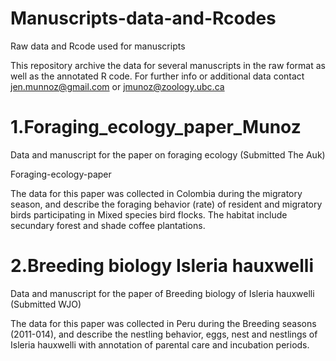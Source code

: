 # Manuscripts-data-and-Rcodes
Raw data and Rcode used for manuscripts 

This repository archive the data for several manuscripts in the raw format as well as the annotated R code. For further info or additional data contact jen.munnoz@gmail.com or jmunoz@zoology.ubc.ca

# 1.Foraging_ecology_paper_Munoz
Data and manuscript for the paper on foraging ecology (Submitted The Auk)

Foraging-ecology-paper

The data for this paper was collected in Colombia during the migratory season, and describe the foraging behavior (rate) 
of resident and migratory birds participating in Mixed species bird flocks. The habitat include secundary forest and shade 
coffee plantations.

# 2.Breeding biology Isleria hauxwelli
Data and manuscript for the paper of Breeding biology of Isleria hauxwelli (Submitted WJO)


The data for this paper was collected in Peru during the Breeding seasons (2011-014), and describe the nestling behavior, eggs, nest and nestlings of Isleria hauxwelli with annotation of parental care and incubation periods.


